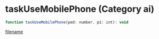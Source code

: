 # taskUseMobilePhone (Category ai)

```js
function taskUseMobilePhone(ped: number, p1: int): void
```

[filename](taskUseMobilePhone_m.md ':include')